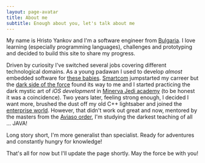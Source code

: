 ```yaml
---
layout: page-avatar
title: About me
subtitle: Enough about you, let's talk about me
---
```


My name is Hristo Yankov and I'm a software engineer from [Bulgaria](https://www.google.bg/maps/place/Bulgaria/@42.7074842,23.2398427,7z/data=!3m1!4b1!4m2!3m1!1s0x40a8fec1c85bf089:0xa01269bf4c10?hl=en). I love learning (especially programming languages), challenges and prototyping and decided to build this site to share my progress.

Driven by curiosity I've switched several jobs covering different technological domains. As a young padawan I used to develop *almost* embedded software for [these babies](http://www.smartcom.bg/our-products/). [Smartcom](http://www.smartcom.bg) jumpstarted my carreer but the [dark side of the force](http://www.apple.com) found its way to me and I started practicing the dark mystic art of *iOS development* in [Minerva Jedi academy](http://www.minervanetworks.com) (to be honest it was a coincidence). Two years later, feeling strong enough, I decided I want more, brushed the dust off my old C++ lightsaber and joined the [enterprise world](http://www.comverse.com). However, that didn't work out great and now, mentored by the masters from the [Aviaso order](http://www.aviaso.com), I'm studying the darkest teaching of all ... JAVA!

Long story short, I'm more generalist than specialist. Ready for adventures and constantly hungry for knowledge! 

That's all for now but I'll update the page shortly. May the force be with you!

